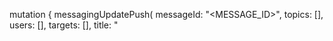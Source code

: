 mutation {
    messagingUpdatePush(
        messageId: "<MESSAGE_ID>",
        topics: [],
        users: [],
        targets: [],
        title: "<TITLE>",
        body: "<BODY>",
        data: "{}",
        action: "<ACTION>",
        image: "[ID1:ID2]",
        icon: "<ICON>",
        sound: "<SOUND>",
        color: "<COLOR>",
        tag: "<TAG>",
        badge: 0,
        draft: false,
        scheduledAt: "",
        contentAvailable: false,
        critical: false,
        priority: "normal"
    ) {
        _id
        _createdAt
        _updatedAt
        providerType
        topics
        users
        targets
        scheduledAt
        deliveredAt
        deliveryErrors
        deliveredTotal
        data
        status
    }
}
